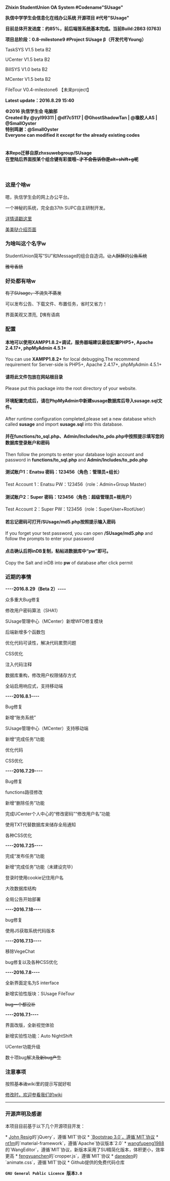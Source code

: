 <b>Zhixin StudentUnion OA System #Codename"SUsage" </b>

<b>执信中学学生会信息化在线办公系统 开源项目 #代号"SUsage" </b>

<b>目前总体开发进度：约85%，前后端皆系统基本完成。当前Build:2B63 (0763)</b>

<b>项目总阶段：0.8-milestone9 #Project SUsage β（开发代号Young）</b>

<p>TaskSYS V1.5 beta B2</p>
<p>UCenter V1.5 beta B2</p>
<p>BillSYS V1.0 beta B2</p>
<p>MCenter V1.5 beta B2</p>
<p>FileTour V0.4-milestone6 【未来project】</p>
<p><b>Latest update：2016.8.29 15:40</b></p>
<b>©2016 执信学生会 电脑部</b>
<br>
<b>Created By @yyl99311 | @df7c5117 | @GhostShadowTan | @橡胶人AS | @SmallOyster</b>
<br>
<b>特别鸣谢：@SmallOyster</b>
<br>
<b>Everyone can modified it except for the already existing codes </b>
<br>
<br>
<h4>本Repo迁移自原zhxsuwebgroup/SUsage<br>在登陆后界面按某个组合键有彩蛋哦~<s>才不会告诉你是alt+shift+g呢</s></h4>
<br>
<h3>这是个啥w</h3>
  <p>嗯，执信学生会的网上办公平台。</p>
  <p>一个神秘的系统，完全由37th SUPC自主研制开发。</p><a href="https://github.com/zhxsu/SUsage/wiki/Susage-%7C-%E6%A6%82%E8%BF%B0" target="_blank">详情请戳这里</a>
  
<a href="http://zhxsu.github.io/SUsage/" target="_blank">美美哒介绍页面</a>

<h3>为啥叫这个名字w</h3>
  <p>StudentUnion简写“SU”和Message的组合自造词。<s>让人酥酥的公告系统</s></p>
  <p><s>雅号香肠</s></p>
<h3>好处都有啥w</h3>
  <s>有了SUsage，不流失不蒸发</s>
  <p>可以发布公告、下载文件、布置任务，省时又省力！</p>
  <p>界面美观又漂亮,【咦有语病</p>
<h3>配置</h3>
  <h4><p>本地可以使用<b>XAMPP1.8.2+</b>调试，服务器端建议最低配置PHP5+, Apache 2.4.17+, phpMyAdmin 4.5.1+</p></h4>
  <p>You can use <b>XAMPP1.8.2+</b> for local debugging.The recommend requirement for Server-side is PHP5+, Apache 2.4.17+, phpMyAdmin 4.5.1+</p>
  <h4><p>请将此文件包放在网站根目录</b></p></h4>
  <p>Please put this package into the root directory of your website.</b>
  <h4><p>环境配置完成后，请在PhpMyAdmin中新建susage数据库后导入susage.sql文件。</p></h4>
  <p>After runtime configuration completed,please set a new database which called <b>susage</b> and import <b>susage.sql</b> into this database.</p>
  <h4><p>并在<b>functions/to_sql.php、Admin/Includes/to_pdo.php</b>中按照提示填写您的数据库登录账户和密码</p></h4>
  <p>Then follow the prompts to enter your database login account and password in <b>functions/to_sql.php </b>and <b> Admin/Includes/to_pdo.php</b>
  <h4><p>测试账户1：Enatsu 密码：123456（角色：管理员+组长）</p></h4>
  <p>Test Account 1：Enatsu PW：123456（role：Admin+Group Master）</p>
  <h4><p>测试账户2：Super 密码：123456（角色：超级管理员+根用户）</p></h4>
  <p>Test Account 2：Super PW：123456（role：SuperUser+RootUser）</p>
  <h4><p><b>若忘记密码可打开/SUsage/md5.php按照提示输入密码</b></p></h4>
  <p>If you forget your test password, you can open <b>/SUsage/md5.php</b> and follow the prompts to enter your password</p>
  <h4><p><b>点击确认后将inDB复制，粘帖进数据库中“pw”即可。</b></p></h4>
  <p>Copy the Salt and inDB into <b>pw</b> of database after click permit</p>
<h3>近期的事情</h3>
<p><b>----2016.8.29（Beta 2）----</b></p>
  <p>众多重大Bug修复</p>
  <p>修改用户密码算法（SHA1）</p>
  <p>SUsage管理中心（MCenter）新增WFD修复模块</p>
  <p>后端新增多个函数包</p>
  <p>优化代码可读性，解决代码累赘问题</p>
  <p>CSS优化</p>
  <p>注入代码注释</p>
  <p>数据库重构，修改用户权限储存方式</p>
  <p>全站启用响应式，支持移动端</p>
<p><b>----2016.8.1----</b></p>
  <p>Bug修复</p>
  <p>新增“账务系统”</p>
  <p>SUsage管理中心（MCenter）支持移动端</p>
  <p>新增“完成任务”功能</p>
  <p>优化代码</p>
  <p>CSS优化</p>
<p><b>----2016.7.29----</b></p>
  <p>Bug修复</p>
  <p>functions路径修改</p>
  <p>新增“删除任务”功能</p>
  <p>完成UCenter个人中心的“修改密码”“修改用户名”功能</p>
  <p>使用TXT代替数据库来储存全局通知</p>
  <p>各种CSS优化</p>
<p><b>----2016.7.25----</b></p>
  <p>完成“发布任务”功能</p>
  <p>新增“完成任务”功能（未建设完毕）</p>
  <p>登录时使用cookie记住用户名</p>
  <p>大改数据库结构</p>
  <p>全局公告开始部署</p>
<p><b>----2016.7.18----</b></p>
  <p>bug修复</p>
  <p>使用JS获取系统代码版本</p>
<p><b>----2016.7.13----</b></p>
  <p>移除VegeChat</p>
  <p>bug修复以及各种CSS优化</p>
<p><b>----2016.7.8----</b></p>
  <p>全新界面定名为S interface</p>
  <p>新增实验性版块：SUsage FileTour</p>
  <s>bug一个都没补</s>
<p><b>----2016.7.1----</b></p>
  <p>界面改版，全新视觉体验</p>
  <p>新增实验性功能：Auto NightShift</p>
  <p>UCenter功能升级</p>
  <p>数十项bug解决<s>及新bug产生</s></p>

<h3>注意事项</h3>
  <p>按照<s>基本法</s>wiki里的提示写就好啦</p>
  <a href="https://github.com/zhxsu/susage/wiki" target="_blank">修改时，欢迎参看我们的wiki</a>
<hr></hr>
<h3>开源声明及感谢</h3>
  <p>本项目目前基于以下几个开源项目开发：</p>
* <a href="https://jquery.org/" target="_blank">John Resig</a>的`jQuery`，遵循`MIT`协议
* <a href="http://www.bootcss.com" target="_blank">`Bootstrap 3.0`，遵循`MIT`协议</a>
* <a href="https://github.com/nt1m/material-framework/" target="_blank">nt1m</a>的`material-framework`，遵循`Apache`协议版本`2.0`
* <a href="http://wangeditor.github.io/">wangfupeng1988</a>的`WangEditor`，遵循`MIT`协议，新版本采用了SU精简化版本，体积更小，效率更高
* <a href="https://github.com/fengyuanchen/cropper">fengyuanchen</a>的`cropper.js`，遵循`MIT`协议
* <a href="https://github.com/daneden/animate.css">daneden</a>的`animate.css`，遵循`MIT`协议
* Github提供的免费代码仓库


**`GNU General Public Licence `版本`3.0`**
